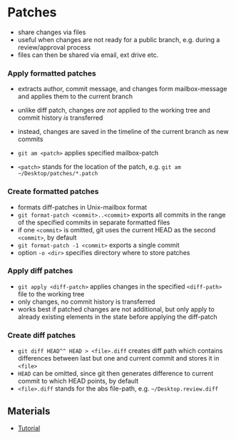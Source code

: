 # Patches

- share changes via files
- useful when changes are not ready for a public branch, e.g. during a review/approval process
- files can then be shared via email, ext drive etc.


### Apply formatted patches

- extracts author, commit message, and changes form mailbox-message and applies them to the current branch
- unlike diff patch, changes *are not* applied to the working tree and commit history *is* transferred
- instead, changes are saved in the timeline of the current branch as new commits


- `git am <patch>` applies specified mailbox-patch
- `<patch>` stands for the location of the patch, e.g. `git am ~/Desktop/patches/*.patch`


### Create formatted patches

- formats diff-patches in Unix-mailbox format 
- `git format-patch <commit>..<commit>` exports all commits in the range of the specified commits in separate formatted files
- if one `<commit>` is omitted, git uses the current HEAD as the second `<commit>`, by default
- `git format-patch -1 <commit>` exports a single commit
- option `-o <dir>` specifies directory where to store patches


### Apply diff patches

- `git apply <diff-patch>` applies changes in the specified `<diff-path>` file to the working tree
- only changes, no commit history is transferred
- works best if patched changes are not additional, but only apply to already existing elements in the state before applying the diff-patch


### Create diff patches

- `git diff HEAD^^ HEAD > <file>.diff` creates diff path which contains differences between last but one and current commit and stores it in `<file>`
- `HEAD` can be omitted, since git then generates difference to current commit to which HEAD points, by default
- `<file>.diff` stands for the abs file-path, e.g. `~/Desktop.review.diff`


## Materials

- [Tutorial](https://www.lynda.com/Git-tutorials/GIT-Intermediate-Techniques/664821-2.html)